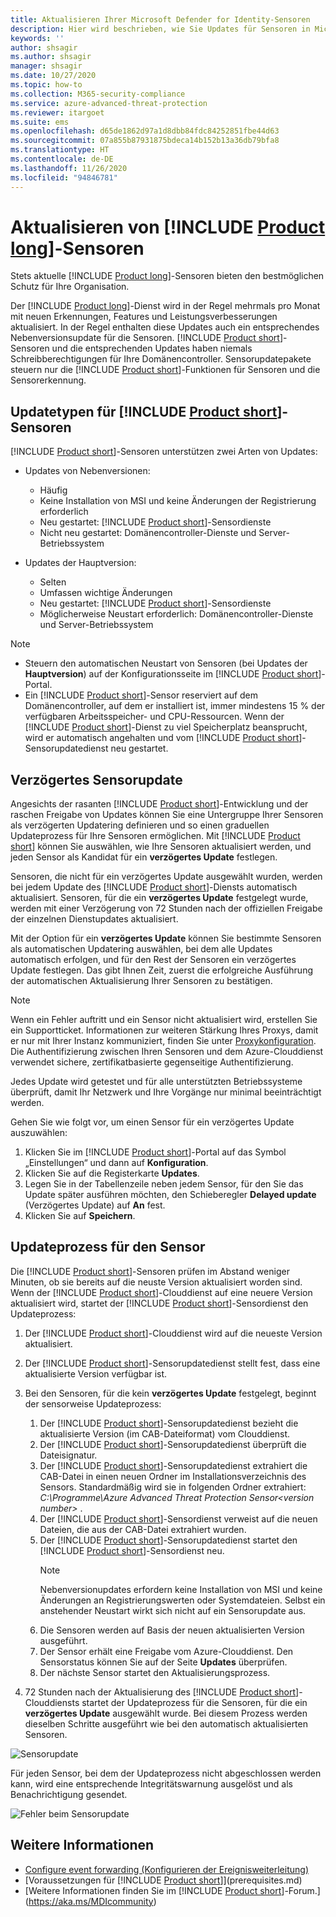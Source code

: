 ```yaml
---
title: Aktualisieren Ihrer Microsoft Defender for Identity-Sensoren
description: Hier wird beschrieben, wie Sie Updates für Sensoren in Microsoft Defender for Identity ausführen und verzögern.
keywords: ''
author: shsagir
ms.author: shsagir
manager: shsagir
ms.date: 10/27/2020
ms.topic: how-to
ms.collection: M365-security-compliance
ms.service: azure-advanced-threat-protection
ms.reviewer: itargoet
ms.suite: ems
ms.openlocfilehash: d65de1862d97a1d8dbb84fdc84252851fbe44d63
ms.sourcegitcommit: 07a855b87931875bdeca14b152b13a36db79bfa8
ms.translationtype: HT
ms.contentlocale: de-DE
ms.lasthandoff: 11/26/2020
ms.locfileid: "94846781"
---
```

# <a name="update-product-long-sensors"></a>Aktualisieren von [!INCLUDE [Product long](includes/product-long.md)]-Sensoren

Stets aktuelle [!INCLUDE [Product long](includes/product-long.md)]-Sensoren bieten den bestmöglichen Schutz für Ihre Organisation.

Der [!INCLUDE [Product long](includes/product-long.md)]-Dienst wird in der Regel mehrmals pro Monat mit neuen Erkennungen, Features und Leistungsverbesserungen aktualisiert. In der Regel enthalten diese Updates auch ein entsprechendes Nebenversionsupdate für die Sensoren. [!INCLUDE [Product short](includes/product-short.md)]-Sensoren und die entsprechenden Updates haben niemals Schreibberechtigungen für Ihre Domänencontroller. Sensorupdatepakete steuern nur die [!INCLUDE [Product short](includes/product-short.md)]-Funktionen für Sensoren und die Sensorerkennung.

## <a name="product-short-sensor-update-types"></a>Updatetypen für [!INCLUDE [Product short](includes/product-short.md)]-Sensoren

[!INCLUDE [Product short](includes/product-short.md)]-Sensoren unterstützen zwei Arten von Updates:

- Updates von Nebenversionen:
  - Häufig
  - Keine Installation von MSI und keine Änderungen der Registrierung erforderlich
  - Neu gestartet: [!INCLUDE [Product short](includes/product-short.md)]-Sensordienste
  - Nicht neu gestartet: Domänencontroller-Dienste und Server-Betriebssystem

- Updates der Hauptversion:
  - Selten
  - Umfassen wichtige Änderungen
  - Neu gestartet: [!INCLUDE [Product short](includes/product-short.md)]-Sensordienste
  - Möglicherweise Neustart erforderlich: Domänencontroller-Dienste und Server-Betriebssystem

> [!NOTE]
>
> - Steuern den automatischen Neustart von Sensoren (bei Updates der **Hauptversion**) auf der Konfigurationsseite im [!INCLUDE [Product short](includes/product-short.md)]-Portal.
> - Ein [!INCLUDE [Product short](includes/product-short.md)]-Sensor reserviert auf dem Domänencontroller, auf dem er installiert ist, immer mindestens 15 % der verfügbaren Arbeitsspeicher- und CPU-Ressourcen. Wenn der [!INCLUDE [Product short](includes/product-short.md)]-Dienst zu viel Speicherplatz beansprucht, wird er automatisch angehalten und vom [!INCLUDE [Product short](includes/product-short.md)]-Sensorupdatedienst neu gestartet.

## <a name="delayed-sensor-update"></a>Verzögertes Sensorupdate

Angesichts der rasanten [!INCLUDE [Product short](includes/product-short.md)]-Entwicklung und der raschen Freigabe von Updates können Sie eine Untergruppe Ihrer Sensoren als verzögerten Updatering definieren und so einen graduellen Updateprozess für Ihre Sensoren ermöglichen. Mit [!INCLUDE [Product short](includes/product-short.md)] können Sie auswählen, wie Ihre Sensoren aktualisiert werden, und jeden Sensor als Kandidat für ein **verzögertes Update** festlegen.

Sensoren, die nicht für ein verzögertes Update ausgewählt wurden, werden bei jedem Update des [!INCLUDE [Product short](includes/product-short.md)]-Diensts automatisch aktualisiert. Sensoren, für die ein **verzögertes Update** festgelegt wurde, werden mit einer Verzögerung von 72 Stunden nach der offiziellen Freigabe der einzelnen Dienstupdates aktualisiert.

Mit der Option für ein **verzögertes Update** können Sie bestimmte Sensoren als automatischen Updatering auswählen, bei dem alle Updates automatisch erfolgen, und für den Rest der Sensoren ein verzögertes Update festlegen. Das gibt Ihnen Zeit, zuerst die erfolgreiche Ausführung der automatischen Aktualisierung Ihrer Sensoren zu bestätigen.

> [!NOTE]
> Wenn ein Fehler auftritt und ein Sensor nicht aktualisiert wird, erstellen Sie ein Supportticket. Informationen zur weiteren Stärkung Ihres Proxys, damit er nur mit Ihrer Instanz kommuniziert, finden Sie unter [Proxykonfiguration](configure-proxy.md).
Die Authentifizierung zwischen Ihren Sensoren und dem Azure-Clouddienst verwendet sichere, zertifikatbasierte gegenseitige Authentifizierung.

Jedes Update wird getestet und für alle unterstützten Betriebssysteme überprüft, damit Ihr Netzwerk und Ihre Vorgänge nur minimal beeinträchtigt werden.

Gehen Sie wie folgt vor, um einen Sensor für ein verzögertes Update auszuwählen:

1. Klicken Sie im [!INCLUDE [Product short](includes/product-short.md)]-Portal auf das Symbol „Einstellungen“ und dann auf **Konfiguration**.
1. Klicken Sie auf die Registerkarte **Updates**.
1. Legen Sie in der Tabellenzeile neben jedem Sensor, für den Sie das Update später ausführen möchten, den Schieberegler **Delayed update** (Verzögertes Update) auf **An** fest.
1. Klicken Sie auf **Speichern**.

## <a name="sensor-update-process"></a>Updateprozess für den Sensor

Die [!INCLUDE [Product short](includes/product-short.md)]-Sensoren prüfen im Abstand weniger Minuten, ob sie bereits auf die neuste Version aktualisiert worden sind. Wenn der [!INCLUDE [Product short](includes/product-short.md)]-Clouddienst auf eine neuere Version aktualisiert wird, startet der [!INCLUDE [Product short](includes/product-short.md)]-Sensordienst den Updateprozess:

1. Der [!INCLUDE [Product short](includes/product-short.md)]-Clouddienst wird auf die neueste Version aktualisiert.
1. Der [!INCLUDE [Product short](includes/product-short.md)]-Sensorupdatedienst stellt fest, dass eine aktualisierte Version verfügbar ist.
1. Bei den Sensoren, für die kein **verzögertes Update** festgelegt, beginnt der sensorweise Updateprozess:
    1. Der [!INCLUDE [Product short](includes/product-short.md)]-Sensorupdatedienst bezieht die aktualisierte Version (im CAB-Dateiformat) vom Clouddienst.
    1. Der [!INCLUDE [Product short](includes/product-short.md)]-Sensorupdatedienst überprüft die Dateisignatur.
    1. Der [!INCLUDE [Product short](includes/product-short.md)]-Sensorupdatedienst extrahiert die CAB-Datei in einen neuen Ordner im Installationsverzeichnis des Sensors. Standardmäßig wird sie in folgenden Ordner extrahiert: *C:\Programme\Azure Advanced Threat Protection Sensor\<version number>* .
    1. Der [!INCLUDE [Product short](includes/product-short.md)]-Sensordienst verweist auf die neuen Dateien, die aus der CAB-Datei extrahiert wurden.
    1. Der [!INCLUDE [Product short](includes/product-short.md)]-Sensorupdatedienst startet den [!INCLUDE [Product short](includes/product-short.md)]-Sensordienst neu.
        > [!NOTE]
        > Nebenversionupdates erfordern keine Installation von MSI und keine Änderungen an Registrierungswerten oder Systemdateien. Selbst ein anstehender Neustart wirkt sich nicht auf ein Sensorupdate aus.
    1. Die Sensoren werden auf Basis der neuen aktualisierten Version ausgeführt.
    1. Der Sensor erhält eine Freigabe vom Azure-Clouddienst. Den Sensorstatus können Sie auf der Seite **Updates** überprüfen.
    1. Der nächste Sensor startet den Aktualisierungsprozess.

1. 72 Stunden nach der Aktualisierung des [!INCLUDE [Product short](includes/product-short.md)]-Clouddiensts startet der Updateprozess für die Sensoren, für die ein **verzögertes Update** ausgewählt wurde. Bei diesem Prozess werden dieselben Schritte ausgeführt wie bei den automatisch aktualisierten Sensoren.

![Sensorupdate](media/sensor-update.png)

Für jeden Sensor, bei dem der Updateprozess nicht abgeschlossen werden kann, wird eine entsprechende Integritätswarnung ausgelöst und als Benachrichtigung gesendet.

![Fehler beim Sensorupdate](media/sensor-outdated.png)

## <a name="see-also"></a>Weitere Informationen

- [Configure event forwarding (Konfigurieren der Ereignisweiterleitung)](configure-event-forwarding.md)
- [Voraussetzungen für [!INCLUDE [Product short](includes/product-short.md)]](prerequisites.md)
- [Weitere Informationen finden Sie im [!INCLUDE [Product short](includes/product-short.md)]-Forum.](https://aka.ms/MDIcommunity)
